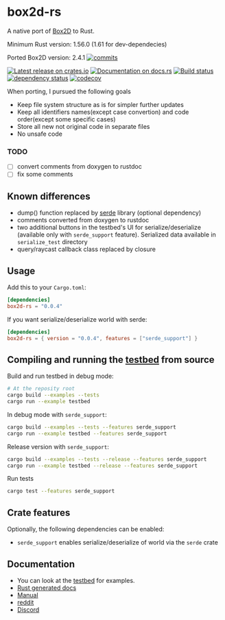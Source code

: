 # box2d-rs

A native port of [Box2D](https://github.com/erincatto/box2d) to Rust.

Minimum Rust version: 1.56.0 (1.61 for dev-dependecies)

Ported Box2D version: 2.4.1 [![commits](https://img.shields.io/badge/dynamic/json?style=flat-square&label=Commits%20waiting&logo=git&query=%24.total_commits&logoColor=ffffff&labelColor=212121&color=0093ed&url=https%3A%2F%2Fapi.github.com%2Frepos%2Ferincatto%2Fbox2d%2Fcompare%2Fv2.4.1...main)](https://github.com/erincatto/box2d/compare/v2.4.1...main)

[![Latest release on crates.io](https://img.shields.io/crates/v/box2d-rs.svg)](https://crates.io/crates/box2d-rs)
[![Documentation on docs.rs](https://docs.rs/box2d-rs/badge.svg)](https://docs.rs/box2d-rs)
[![Build status](https://github.com/HumMan/box2d-rs//workflows/Rust/badge.svg)](https://github.com/HumMan/box2d-rs/actions/workflows/rust.yml?query=branch%3Amaster)
[![dependency status](https://deps.rs/repo/github/humman/box2d-rs/status.svg)](https://deps.rs/repo/github/humman/box2d-rs)
[![codecov](https://codecov.io/gh/HumMan/box2d-rs/branch/master/graph/badge.svg?token=TPVUP3EFKP)](https://codecov.io/gh/HumMan/box2d-rs)

When porting, I pursued the following goals
- Keep file system structure as is for simpler further updates
- Keep all identifiers names(except case convertion) and code order(except some specific cases)
- Store all new not original code in separate files
- No unsafe code

### TODO

- [ ] convert comments from doxygen to rustdoc
- [ ] fix some comments

## Known differences

- dump() function replaced by [serde](https://github.com/serde-rs/serde) library (optional dependency)
- comments converted from doxygen to rustdoc
- two additional buttons in the testbed's UI for serialize/deserialize (available only with `serde_support` feature). Serialized data available in `serialize_test` directory
- query/raycast callback class replaced by closure

## Usage

Add this to your `Cargo.toml`:

```toml
[dependencies]
box2d-rs = "0.0.4"
```

If you want serialize/deserialize world with serde:

```toml
[dependencies]
box2d-rs = { version = "0.0.4", features = ["serde_support"] }
```

## Compiling and running the [testbed](https://box2d.org/documentation/md__d_1__git_hub_box2d_docs_testbed.html) from source
Build and run testbed in debug mode:

```bash
# At the reposity root
cargo build --examples --tests
cargo run --example testbed
```

In debug mode with `serde_support`:
```bash
cargo build --examples --tests --features serde_support
cargo run --example testbed --features serde_support
```

Release version with `serde_support`:
```bash
cargo build --examples --tests --release --features serde_support
cargo run --example testbed --release --features serde_support
```

Run tests
```bash
cargo test --features serde_support
```

## Crate features

Optionally, the following dependencies can be enabled:

-   `serde_support` enables serialize/deserialize of world via the `serde` crate

## Documentation
- You can look at the [testbed](https://github.com/HumMan/box2d-rs/tree/master/examples/testbed/tests) for examples.
- [Rust generated docs](https://docs.rs/box2d-rs/0.0.3/box2d_rs/)
- [Manual](https://box2d.org/documentation/)
- [reddit](https://www.reddit.com/r/box2d/)
- [Discord](https://discord.gg/NKYgCBP)
